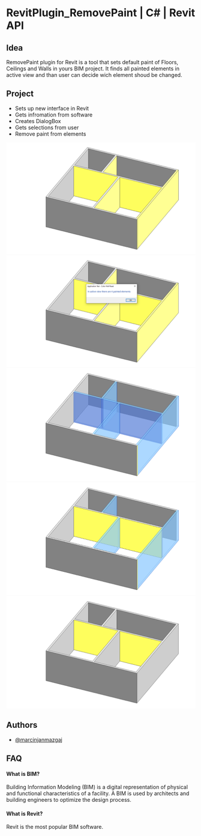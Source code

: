 # RevitPlugin_RemovePaint | C# | Revit API

## Idea
RemovePaint plugin for Revit is a tool that sets default paint of Floors, Ceilings 
and Walls in yours BIM project. It finds all painted elements in active view and than 
user can decide wich element shoud be changed.

## Project

- Sets up new interface in Revit
- Gets infromation from software
- Creates DialogBox
- Gets selections from user
- Remove paint from elements

![alt text](https://github.com/mjmazgaj/RevitPlugin_RemovePaintTool/blob/master/prt%20sc/Step_0.png?raw=true)
![alt text](https://github.com/mjmazgaj/RevitPlugin_RemovePaintTool/blob/master/prt%20sc/Step_1.png?raw=true)
![alt text](https://github.com/mjmazgaj/RevitPlugin_RemovePaintTool/blob/master/prt%20sc/Step_2.png?raw=true)
![alt text](https://github.com/mjmazgaj/RevitPlugin_RemovePaintTool/blob/master/prt%20sc/Step_3.png?raw=true)
![alt text](https://github.com/mjmazgaj/RevitPlugin_RemovePaintTool/blob/master/prt%20sc/Step_4.png?raw=true)


## Authors

- [@marcinjanmazgaj](https://www.linkedin.com/in/marcinjanmazgaj/)


## FAQ

#### What is BIM?

Building Information Modeling (BIM) is a digital representation of physical 
and functional characteristics of a facility. 
A BIM is used by architects and building engineers to optimize the design process.

#### What is Revit?

Revit is the most popular BIM software.
